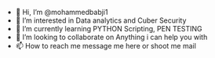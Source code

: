 - 👋 Hi, I’m @mohammedbabji1
- 👀 I’m interested in Data analytics and Cuber Security
- 🌱 I’m currently learning PYTHON Scripting, PEN TESTING
- 💞️ I’m looking to collaborate on Anything i can help you with
- 📫 How to reach me message me here or shoot me mail

<!---
mohammedbabji1/mohammedbabji1 is a ✨ special ✨ repository because its `README.md` (this file) appears on your GitHub profile.
You can click the Preview link to take a look at your changes.
--->
